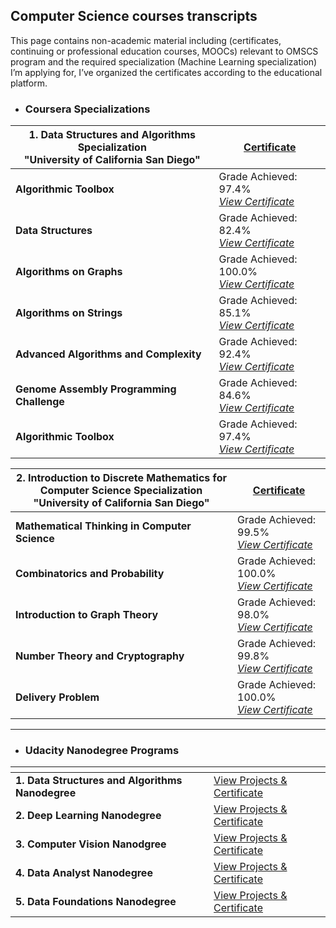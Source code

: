 ## Computer Science courses transcripts 

This page contains non-academic material including (certificates, continuing or professional education courses, MOOCs) relevant to OMSCS program and the required specialization (Machine Learning specialization) I’m applying for, I’ve organized the certificates according to the educational platform. 



- ### Coursera Specializations



|<center>1. Data Structures and Algorithms Specialization<br>"University of California San Diego"</center>|<a href="https://coursera.org/share/3d915db4303a0b4b5b54d313df7f2eb4" target="_blank"><center>Certificate</center></a>|
|--------------------------------------------------|----------------------------------------------------------------------------|
| **Algorithmic Toolbox** | Grade Achieved: 97.4%<br>*[View Certificate](https://www.coursera.org/account/accomplishments/certificate/BNGXGH4SB4ZN)* |
| **Data Structures** | Grade Achieved: 82.4%<br>*[View Certificate](https://www.coursera.org/account/accomplishments/certificate/Z2VVAQ5WPJZQ)* |
| **Algorithms on Graphs** | Grade Achieved: 100.0%<br>*[View Certificate](https://www.coursera.org/account/accomplishments/certificate/K7QBHEPHCM7P)* |
| **Algorithms on Strings** | Grade Achieved: 85.1%<br>*[View Certificate](https://www.coursera.org/account/accomplishments/certificate/E9N694PZNM2E)* |
| **Advanced Algorithms and Complexity** | Grade Achieved: 92.4%<br>*[View Certificate](https://www.coursera.org/account/accomplishments/certificate/3KK8LEYMFD2Q)* |
| **Genome Assembly Programming Challenge** | Grade Achieved: 84.6%<br>*[View Certificate](https://www.coursera.org/account/accomplishments/certificate/WGYQMSL2SULZ)* |
| **Algorithmic Toolbox** | Grade Achieved: 97.4%<br>*[View Certificate](https://www.coursera.org/account/accomplishments/certificate/BNGXGH4SB4ZN)* |


|<center>2. Introduction to Discrete Mathematics for Computer Science Specialization<br>"University of California San Diego"</center>|<center>[Certificate](https://coursera.org/share/576f499c1ff93fa479f077e604ac1e2b)</center> |
|--------------------------------------------------|----------------------------------------------------------------------------|
| **Mathematical Thinking in Computer Science** | Grade Achieved: 99.5%<br>*[View Certificate](https://www.coursera.org/account/accomplishments/certificate/9CK4CKKK7533)* |
| **Combinatorics and Probability** | Grade Achieved: 100.0%<br>*[View Certificate](https://www.coursera.org/account/accomplishments/certificate/YHA2N6DFUN9R)* |
| **Introduction to Graph Theory** | Grade Achieved: 98.0%<br>*[View Certificate](https://www.coursera.org/account/accomplishments/certificate/KLWJEDV2V4DT)* |
| **Number Theory and Cryptography** | Grade Achieved: 99.8%<br>*[View Certificate](https://www.coursera.org/account/accomplishments/certificate/7BQJXHPLJ9F2)* |
| **Delivery Problem** | Grade Achieved: 100.0%<br>*[View Certificate](https://www.coursera.org/account/accomplishments/certificate/C4UEM9BETDDV)* |


--------------------------------------------------

- ### Udacity Nanodegree Programs


| <!-- -->    | <!-- -->    |
|-------------|-------------|
|**1. Data Structures and Algorithms Nanodegree** |[View Projects & Certificate](https://github.com/MarwaQabeel/Data-Structures-and-Algorithms-Nanodegree)|
|**2. Deep Learning Nanodegree** |[View Projects & Certificate](https://github.com/MarwaQabeel/Udacity-Deep-Learning-Nanodegree)|
|**3. Computer Vision Nanodgree** |[View Projects & Certificate](https://github.com/MarwaQabeel/Udacity-Computer-Vision-Nanodegree)|
|**4. Data Analyst Nanodegree** |[View Projects & Certificate](https://github.com/MarwaQabeel/Udacity-Data-Analyst-Nanodegree)|
|**5. Data Foundations Nanodegree** |[View Projects & Certificate](https://github.com/MarwaQabeel/Udacity-Data-Foundations-Nanodegree)|

